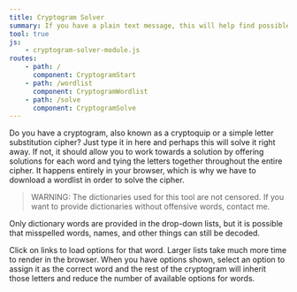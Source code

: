 ```yaml
---
title: Cryptogram Solver
summary: If you have a plain text message, this will help find possible solutions in a matter of seconds.  It works with simple substitution ciphers in plain English only.
tool: true
js:
    - cryptogram-solver-module.js
routes:
    - path: /
      component: CryptogramStart
    - path: /wordlist
      component: CryptogramWordlist
    - path: /solve
      component: CryptogramSolve
---
```


Do you have a cryptogram, also known as a cryptoquip or a simple letter substitution cipher?  Just type it in here and perhaps this will solve it right away. If not, it should allow you to work towards a solution by offering solutions for each word and tying the letters together throughout the entire cipher. It happens entirely in your browser, which is why we have to download a wordlist in order to solve the cipher.

> WARNING: The dictionaries used for this tool are not censored. If you want to provide dictionaries without offensive words, contact me.

Only dictionary words are provided in the drop-down lists, but it is possible that misspelled words, names, and other things can still be decoded.

Click on links to load options for that word. Larger lists take much more time to render in the browser. When you have options shown, select an option to assign it as the correct word and the rest of the cryptogram will inherit those letters and reduce the number of available options for words.

<div class="module"></div>
